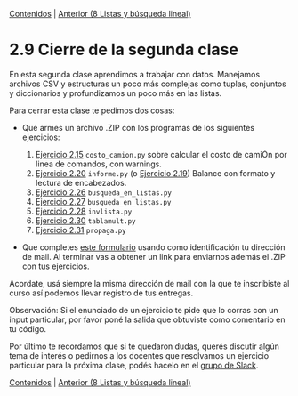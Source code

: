 [Contenidos](../Contenidos.md) \| [Anterior (8 Listas y búsqueda lineal)](08_IteradoresLista.md)

# 2.9 Cierre de la segunda clase

En esta segunda clase aprendimos a trabajar con datos. Manejamos archivos CSV y estructuras un poco más complejas como tuplas, conjuntos y diccionarios y profundizamos un poco más en las listas.

Para cerrar esta clase te pedimos dos cosas:
* Que armes un archivo .ZIP con los programas de los siguientes ejercicios:
    1. [Ejercicio 2.15](../02_Datos/04_Contenedores.md#ejercicio-215-balances) `costo_camion.py` sobre calcular el costo de camiÓn por linea de comandos, con warnings. 
    2. [Ejercicio 2.20](../02_Datos/05_Formato.md#ejercicio-220-un-desafío-de-formato) `informe.py` (o [Ejercicio 2.19](../02_Datos/05_Formato.md#ejercicio-219-agregar-encabezados)) Balance con formato  y lectura de encabezados.
    3. [Ejercicio 2.26](../02_Datos/08_IteradoresLista.md#ejercicio-226-búsquedas-de-un-elemento) `busqueda_en_listas.py`
    4. [Ejercicio 2.27](../02_Datos/08_IteradoresLista.md#ejercicio-227-búsqueda-del-máximo) `busqueda_en_listas.py`
    5. [Ejercicio 2.28](../02_Datos/08_IteradoresLista.md#ejercicio-228-invertir-una-lista) `invlista.py`
    6. [Ejercicio 2.30](../02_Datos/08_IteradoresLista.md#ejercicio-230-tablas-de-multiplicar) `tablamult.py`
    7. [Ejercicio 2.31](../02_Datos/08_IteradoresLista.md#ejercicio-231-propagación) `propaga.py`

* Que completes [este formulario](https://docs.google.com/forms/d/107LSFh58SbVdEiaUsIJ4EOTHisWEFfLOFwMc8cxez80) usando como identificación tu dirección de mail.  Al terminar vas a obtener un link para enviarnos además el .ZIP con tus ejercicios.
 

Acordate, usá siempre la misma dirección de mail con la que te inscribiste al curso así podemos llevar registro de tus entregas.

Observación: Si el enunciado de un ejercicio te pide que lo corras con un input particular, por favor poné la salida que obtuviste como comentario en tu código. 

Por último te recordamos que si te quedaron dudas, querés discutir algún tema de interés o pedirnos a los docentes que resolvamos un ejercicio particular para la próxima clase, podés hacelo en el [grupo de Slack](../Slack.md).



[Contenidos](../Contenidos.md) \| [Anterior (8 Listas y búsqueda lineal)](08_IteradoresLista.md)

